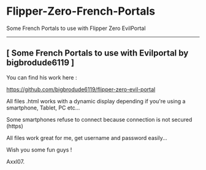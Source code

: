 # Flipper-Zero-French-Portals
Some French Portals to use with Flipper Zero EvilPortal


-------------------------------------------------------------------------------
[  Some French Portals to use with Evilportal by bigbrodude6119 ]
-------------------------------------------------------------------------------

You can find his work here :

https://github.com/bigbrodude6119/flipper-zero-evil-portal


All files .html works with a dynamic display depending if you're using a smartphone, Tablet, PC etc...

Some smartphones refuse to connect because connection is not secured (https)

All files work great for me, get username and password easily...

Wish you some fun guys !

Axxl07.
